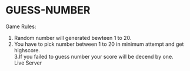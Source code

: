 # GUESS-NUMBER

Game Rules:
1. Random number will generated bewteen 1 to 20.<br>
2. You have to pick  number between 1 to 20 in minimum attempt and get highscore.<br>
3.If you failed to guess number your score will be decend by one.<br>
Live Server 
